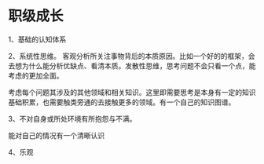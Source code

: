 # 职级成长

1、基础的认知体系

2、系统性思维。
客观分析所关注事物背后的本质原因。比如一个好的的框架，会去想为什么能分析优缺点、看清本质。发散性思维，思考问题不会只看一个点，能考虑的更加全面。

考虑每个问题其涉及的其他领域和相关知识。这里即需要思考是本身有一定的知识基础积累，也需要触类旁通的去接触更多的领域。有一个自己的知识图谱。

3、不对自身或所处环境有所抱怨与不满。

能对自己的情况有一个清晰认识

4、乐观